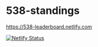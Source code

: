 # 538-standings

https://538-leaderboard.netlify.com

[![Netlify Status](https://api.netlify.com/api/v1/badges/b302dee4-94f8-45bd-a107-524f748b38fc/deploy-status)](https://app.netlify.com/sites/538-leaderboard/deploys)
